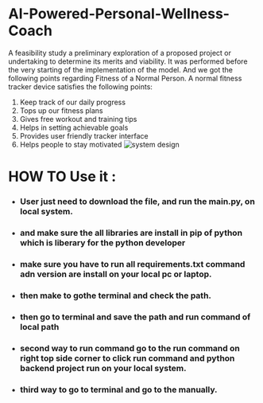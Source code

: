 # AI-Powered-Personal-Wellness-Coach

A feasibility study a preliminary exploration of a proposed project or undertaking to determine its merits and viability. It was performed before the very starting of the implementation of the model. And we got the following points regarding Fitness of a Normal Person.
	A normal fitness tracker device satisfies the following points:
1.	Keep track of our daily progress
2.	Tops up our fitness plans
3.	Gives free workout and training tips
4.	Helps in setting achievable goals
5.	Provides user friendly tracker interface
6.	Helps people to stay motivated
![system design](https://github.com/user-attachments/assets/8be43a96-a81b-4b65-b748-ac10a448e891)

# HOW TO Use it :
- ### User just need to download the file, and run the main.py, on local system.
- ### and make sure the all libraries are install in pip of python which is liberary for the python developer
- ### make sure you have to run all requirements.txt command adn version are install on  your local pc or laptop.
- ### then make to gothe terminal and check the path.
- ### then go to terminal  and save the path and run command of local path
- ### second way to run command go to the run command on right top side corner to click run command and python backend project run on your local system.
- ### third way to go to terminal and go to the manually.
